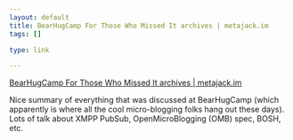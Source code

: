 ```yaml
--- 
layout: default
title: BearHugCamp For Those Who Missed It archives | metajack.im
tags: []

type: link

---
```

<a href="http://metajack.im/2008/09/13/bearhugcamp-for-those-who-missed-it/">BearHugCamp For Those Who Missed It archives | metajack.im</a>

Nice summary of everything that was discussed at BearHugCamp (which apparently is where all the cool micro-blogging folks hang out these days). Lots of talk about XMPP PubSub, OpenMicroBlogging (OMB) spec, BOSH, etc.

